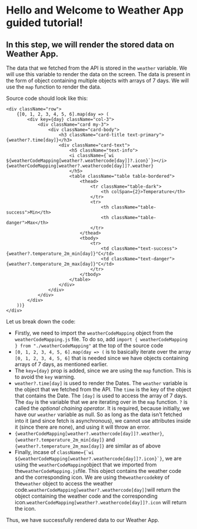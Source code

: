 # Hello and Welcome to **Weather App** guided tutorial!

## In this step, we will render the stored data on Weather App.

The data that we fetched from the API is stored in the `weather` variable. We will use this variable to render the data on the screen. The data is present in the form of object containing multiple objects with arrays of 7 days. We will use the `map` function to render the data.

Source code should look like this:

```
<div className="row">
	{[0, 1, 2, 3, 4, 5, 6].map(day => (
		<div key={day} className="col-3">
			<div className="card my-3">
				<div className="card-body">
					<h3 className="card-title text-primary">{weather?.time[day]}</h3>
					<div className="card-text">
						<h5 className="text-info">
						<i className={`wi ${weatherCodeMapping[weather?.weathercode[day]]?.icon}`}></i> {weatherCodeMapping[weather?.weathercode[day]]?.weather}
						</h5>
						<table className="table table-bordered">
							<thead>
								<tr className="table-dark">
									<th colSpan={2}>Temperature</th>
								</tr>
								<tr>
									<th className="table-success">Min</th>
									<th className="table-danger">Max</th>
								</tr>
							</thead>
							<tbody>
								<tr>
									<td className="text-success">{weather?.temperature_2m_min[day]}°C</td>
									<td className="text-danger">{weather?.temperature_2m_max[day]}°C</td>
								</tr>
							</tbody>
						</table>
					</div>
				</div>
			</div>
		</div>
	))}
</div>
```

Let us break down the code:

-   Firstly, we need to import the `weatherCodeMapping` object from the `weatherCodeMapping.js` file. To do so, add `import { weatherCodeMapping } from "./weatherCodeMapping"` at the top of the source code
-   `[0, 1, 2, 3, 4, 5, 6].map(day => (` is to basically iterate over the array `[0, 1, 2, 3, 4, 5, 6]` that is needed since we have objects containing arrays of 7 days, as mentioned earlier.
-   The `key={day}` prop is added, since we are using the `map` function. This is to avoid the `key` warning.
-   `weather?.time[day]` is used to render the Dates. The `weather` variable is the object that we fetched from the API. The `time` is the key of the object that contains the Date. The `[day]` is used to access the array of 7 days. The `day` is the variable that we are iterating over in the `map` function. `?` is called the <i>optional chaining operator</i>. It is required, because initially, we have our `weather` variable as null. So as long as the data isn't fetched into it (and since fetch is asynchronous), we cannot use attributes inside it (since there are none), and using it will throw an error.
-   `{weatherCodeMapping[weather?.weathercode[day]]?.weather}`, `{weather?.temperature_2m_min[day]}` and `{weather?.temperature_2m_max[day]}` are similar as of above
-   Finally, incase of `` className={`wi ${weatherCodeMapping[weather?.weathercode[day]]?.icon}`} ``, we are using the `weatherCodeMapping`object that we imported from the`weatherCodeMapping.js`file. This object contains the weather code and the corresponding icon. We are using the`weathercode`key of the`weather` object to access the weather code.`weatherCodeMapping[weather?.weathercode[day]]`will return the object containing the weather code and the corresponding icon.`weatherCodeMapping[weather?.weathercode[day]]?.icon` will return the icon.

Thus, we have successfully rendered data to our Weather App.
